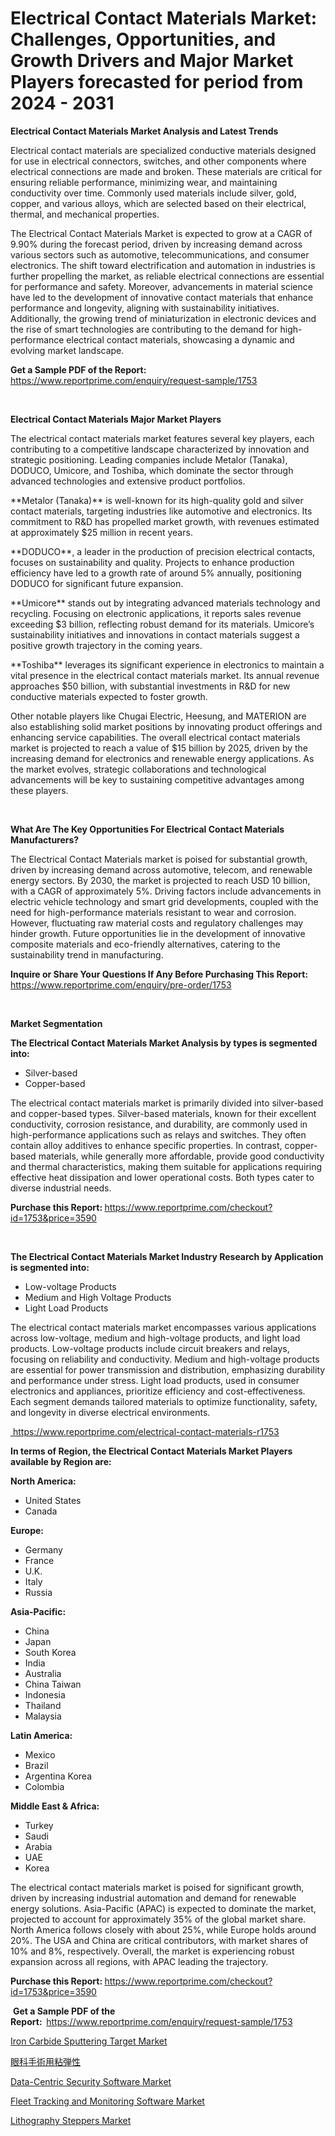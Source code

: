 <p><h1>Electrical Contact Materials Market: Challenges, Opportunities, and Growth Drivers and Major Market Players forecasted for period from 2024 - 2031</h1></p><p><strong>Electrical Contact Materials Market Analysis and Latest Trends</strong></p>
<p><p>Electrical contact materials are specialized conductive materials designed for use in electrical connectors, switches, and other components where electrical connections are made and broken. These materials are critical for ensuring reliable performance, minimizing wear, and maintaining conductivity over time. Commonly used materials include silver, gold, copper, and various alloys, which are selected based on their electrical, thermal, and mechanical properties.</p><p>The Electrical Contact Materials Market is expected to grow at a CAGR of 9.90% during the forecast period, driven by increasing demand across various sectors such as automotive, telecommunications, and consumer electronics. The shift toward electrification and automation in industries is further propelling the market, as reliable electrical connections are essential for performance and safety. Moreover, advancements in material science have led to the development of innovative contact materials that enhance performance and longevity, aligning with sustainability initiatives. Additionally, the growing trend of miniaturization in electronic devices and the rise of smart technologies are contributing to the demand for high-performance electrical contact materials, showcasing a dynamic and evolving market landscape.</p></p>
<p><strong>Get a Sample PDF of the Report:&nbsp;</strong> <a href="https://www.reportprime.com/enquiry/request-sample/1753">https://www.reportprime.com/enquiry/request-sample/1753</a></p>
<p>&nbsp;</p>
<p><strong>Electrical Contact Materials Major Market Players</strong></p>
<p><p>The electrical contact materials market features several key players, each contributing to a competitive landscape characterized by innovation and strategic positioning. Leading companies include Metalor (Tanaka), DODUCO, Umicore, and Toshiba, which dominate the sector through advanced technologies and extensive product portfolios.</p><p>**Metalor (Tanaka)** is well-known for its high-quality gold and silver contact materials, targeting industries like automotive and electronics. Its commitment to R&D has propelled market growth, with revenues estimated at approximately $25 million in recent years.</p><p>**DODUCO**, a leader in the production of precision electrical contacts, focuses on sustainability and quality. Projects to enhance production efficiency have led to a growth rate of around 5% annually, positioning DODUCO for significant future expansion.</p><p>**Umicore** stands out by integrating advanced materials technology and recycling. Focusing on electronic applications, it reports sales revenue exceeding $3 billion, reflecting robust demand for its materials. Umicore’s sustainability initiatives and innovations in contact materials suggest a positive growth trajectory in the coming years.</p><p>**Toshiba** leverages its significant experience in electronics to maintain a vital presence in the electrical contact materials market. Its annual revenue approaches $50 billion, with substantial investments in R&D for new conductive materials expected to foster growth.</p><p>Other notable players like Chugai Electric, Heesung, and MATERION are also establishing solid market positions by innovating product offerings and enhancing service capabilities. The overall electrical contact materials market is projected to reach a value of $15 billion by 2025, driven by the increasing demand for electronics and renewable energy applications. As the market evolves, strategic collaborations and technological advancements will be key to sustaining competitive advantages among these players.</p></p>
<p>&nbsp;</p>
<p><strong>What Are The Key Opportunities For Electrical Contact Materials Manufacturers?</strong></p>
<p><p>The Electrical Contact Materials market is poised for substantial growth, driven by increasing demand across automotive, telecom, and renewable energy sectors. By 2030, the market is projected to reach USD 10 billion, with a CAGR of approximately 5%. Driving factors include advancements in electric vehicle technology and smart grid developments, coupled with the need for high-performance materials resistant to wear and corrosion. However, fluctuating raw material costs and regulatory challenges may hinder growth. Future opportunities lie in the development of innovative composite materials and eco-friendly alternatives, catering to the sustainability trend in manufacturing.</p></p>
<p><strong>Inquire or Share Your Questions If Any Before Purchasing This Report:</strong> <a href="https://www.reportprime.com/enquiry/pre-order/1753">https://www.reportprime.com/enquiry/pre-order/1753</a></p>
<p>&nbsp;</p>
<p><strong>Market Segmentation</strong></p>
<p><strong>The Electrical Contact Materials Market Analysis by types is segmented into:</strong></p>
<p><ul><li>Silver-based</li><li>Copper-based</li></ul></p>
<p><p>The electrical contact materials market is primarily divided into silver-based and copper-based types. Silver-based materials, known for their excellent conductivity, corrosion resistance, and durability, are commonly used in high-performance applications such as relays and switches. They often contain alloy additives to enhance specific properties. In contrast, copper-based materials, while generally more affordable, provide good conductivity and thermal characteristics, making them suitable for applications requiring effective heat dissipation and lower operational costs. Both types cater to diverse industrial needs.</p></p>
<p><strong>Purchase this Report:&nbsp;</strong><a href="https://www.reportprime.com/checkout?id=1753&price=3590">https://www.reportprime.com/checkout?id=1753&price=3590</a></p>
<p>&nbsp;</p>
<p><strong>The Electrical Contact Materials Market Industry Research by Application is segmented into:</strong></p>
<p><ul><li>Low-voltage Products</li><li>Medium and High Voltage Products</li><li>Light Load Products</li></ul></p>
<p><p>The electrical contact materials market encompasses various applications across low-voltage, medium and high-voltage products, and light load products. Low-voltage products include circuit breakers and relays, focusing on reliability and conductivity. Medium and high-voltage products are essential for power transmission and distribution, emphasizing durability and performance under stress. Light load products, used in consumer electronics and appliances, prioritize efficiency and cost-effectiveness. Each segment demands tailored materials to optimize functionality, safety, and longevity in diverse electrical environments.</p></p>
<p><a href="https://www.reportprime.com/electrical-contact-materials-r1753">&nbsp;https://www.reportprime.com/electrical-contact-materials-r1753</a></p>
<p><strong>In terms of Region, the Electrical Contact Materials Market Players available by Region are:</strong></p>
<p>
    <p> <strong> North America: </strong>
        <ul>
            <li>United States</li>
            <li>Canada</li>
        </ul>
        </p> 
    <p> <strong> Europe: </strong>
        <ul>
            <li>Germany</li>
            <li>France</li>
            <li>U.K.</li>
            <li>Italy</li>
            <li>Russia</li>
        </ul>
        </p> 
    <p> <strong> Asia-Pacific: </strong>
        <ul>
            <li>China</li>
            <li>Japan</li>
            <li>South Korea</li>
            <li>India</li>
            <li>Australia</li>
            <li>China Taiwan</li>
            <li>Indonesia</li>
            <li>Thailand</li>
            <li>Malaysia</li>
        </ul>
        </p> 
    <p> <strong> Latin America: </strong>
        <ul>
            <li>Mexico</li>
            <li>Brazil</li>
            <li>Argentina Korea</li>
            <li>Colombia</li>
        </ul>
        </p> 
    <p> <strong> Middle East & Africa: </strong>
        <ul>
            <li>Turkey</li>
            <li>Saudi</li>
            <li>Arabia</li>
            <li>UAE</li>
            <li>Korea</li>
        </ul>
    </p>
    </p>
<p><p>The electrical contact materials market is poised for significant growth, driven by increasing industrial automation and demand for renewable energy solutions. Asia-Pacific (APAC) is expected to dominate the market, projected to account for approximately 35% of the global market share. North America follows closely with about 25%, while Europe holds around 20%. The USA and China are critical contributors, with market shares of 10% and 8%, respectively. Overall, the market is experiencing robust expansion across all regions, with APAC leading the trajectory.</p></p>
<p><strong>Purchase this Report: </strong><a href="https://www.reportprime.com/checkout?id=1753&price=3590">https://www.reportprime.com/checkout?id=1753&price=3590</a></p>
<p>&nbsp;<strong>Get a Sample PDF of the Report:&nbsp;&nbsp;</strong><a href="https://www.reportprime.com/enquiry/request-sample/1753">https://www.reportprime.com/enquiry/request-sample/1753</a></p>
<p><strong></strong></p>
<p><p><a href="https://medium.com/@welsonwiden94552/iron-carbide-sputtering-target-market-size-growth-trends-statistics-forecasts-2024-2031-f2069e35dbab">Iron Carbide Sputtering Target Market</a></p><p><a href="https://github.com/lababdou/Market-Research-Report-List-6/blob/main/96787782076.md">眼科手術用粘弾性</a></p><p><a href="https://issuu.com/reportprime-2/docs/data-centric-security-software-mark_ae901388f67abf">Data-Centric Security Software Market</a></p><p><a href="https://issuu.com/reportprime-2/docs/fleet-tracking-and-monitoring-softw_ddb26a990e9594">Fleet Tracking and Monitoring Software Market</a></p><p><a href="https://github.com/globismark/Market-Research-Report-List-5/blob/main/lithography-steppers-market.md">Lithography Steppers Market</a></p></p>